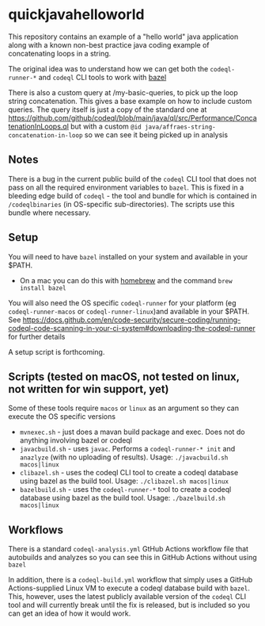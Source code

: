 # quickjavahelloworld

This repository contains an example of a "hello world" java application along with a known non-best practice java coding example of concatenating loops in a string.

The original idea was to understand how we can get both the `codeql-runner-*` and `codeql` CLI tools to work with [bazel](https://bazel.build/)

There is also a custom query at /my-basic-queries, to pick up the loop string concatenation. This gives a base example on how to include custom queries. The query itself is just a copy of the standard one at https://github.com/github/codeql/blob/main/java/ql/src/Performance/ConcatenationInLoops.ql but with a custom `@id java/affraes-string-concatenation-in-loop` so we can see it being picked up in analysis

## Notes
There is a bug in the current public build of the `codeql` CLI tool that does not pass on all the required environment variables to `bazel`. This is fixed in a bleeding edge build of `codeql` - the tool and bundle for which is contained in `/codeqlbinaries` (in OS-specific sub-directories). The scripts use this bundle where necessary.

## Setup

You will need to have `bazel` installed on your system and available in your $PATH.

- On a mac you can do this with [homebrew](https://brew.sh) and the command `brew install bazel`

You will also need the OS specific `codeql-runner` for your platform (eg `codeql-runner-macos` or `codeql-runner-linux`)and available in your $PATH. See https://docs.github.com/en/code-security/secure-coding/running-codeql-code-scanning-in-your-ci-system#downloading-the-codeql-runner for further details

A setup script is forthcoming.

## Scripts (tested on macOS, not tested on linux, not written for win support, yet)

Some of these tools require `macos` or `linux` as an argument so they can execute the OS specific versions
- `mvnexec.sh` - just does a mavan build package and exec. Does not do anything involving bazel or codeql
- `javacbuild.sh` - uses `javac`. Performs a `codeql-runner-* init` and `anazlyze` (with no uploading of results). Usage: `./javacbuild.sh macos|linux`
- `clibazel.sh` - uses the codeql CLI tool to create a codeql database using bazel as the build tool. Usage: `./clibazel.sh macos|linux`
- `bazelbuild.sh` - uses the `codeql-runner-*` tool to create a codeql database using bazel as the build tool. Usage: `./bazelbuild.sh macos|linux`


## Workflows

There is a standard `codeql-analysis.yml` GtHub Actions workflow file that autobuilds and analyzes so you can see this in GitHub Actions without using `bazel`

In addition, there is a `codeql-build.yml` workflow that simply uses a GitHub Actions-supplied Linux VM to execute a codeql database build with `bazel`. This, however, uses the latest publicly available version of the `codeql` CLI tool and will currently break until the fix is released, but is included so you can get an idea of how it would work.
